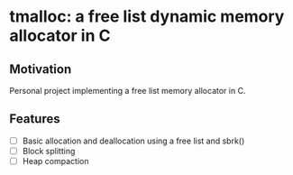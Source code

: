 # tmalloc: a free list dynamic memory allocator in C

## Motivation

Personal project implementing a free list memory allocator in C.

## Features

- [ ] Basic allocation and deallocation using a free list and sbrk()
- [ ] Block splitting
- [ ] Heap compaction
